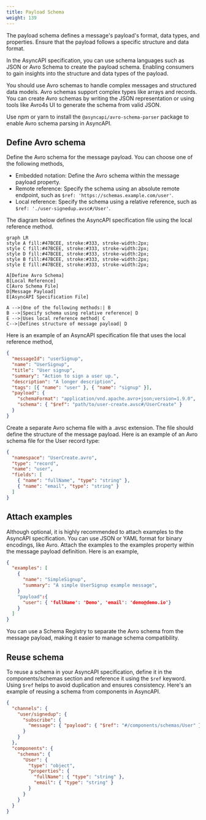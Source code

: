 ```yaml
---
title: Payload Schema
weight: 139
---
```


The payload schema defines a message's payload's format, data types, and properties. Ensure that the payload follows a specific structure and data format.

In the AsyncAPI specification, you can use schema languages such as JSON or Avro Schema to create the payload schema. Enabling consumers to gain insights into the structure and data types of the payload.

You should use Avro schemas to handle complex messages and structured data models. Avro schemas support complex types like arrays and records. You can create Avro schemas by writing the JSON representation or using tools like Avro4s UI to generate the schema from valid JSON.

Use npm or yarn to install the `@asyncapi/avro-schema-parser` package to enable Avro schema parsing in AsyncAPI.

## Define Avro schema

Define the Avro schema for the message payload. You can choose one of the following methods,

- Embedded notation: Define the Avro schema within the message payload property.
- Remote reference: Specify the schema using an absolute remote endpoint, such as `$ref: 'https://schemas.example.com/user'`.
- Local reference: Specify the schema using a relative reference, such as `$ref: './user-signedup.avsc#/User'`.

The diagram below defines the AsyncAPI specification file using the local reference method.

```mermaid
graph LR
style A fill:#47BCEE, stroke:#333, stroke-width:2px;
style C fill:#47BCEE, stroke:#333, stroke-width:2px;
style D fill:#47BCEE, stroke:#333, stroke-width:2px;
style B fill:#47BCEE, stroke:#333, stroke-width:2px;
style E fill:#47BCEE, stroke:#333, stroke-width:2px;

A[Define Avro Schema]
B[Local Reference]
C[Avro Schema File]
D[Message Payload]
E[AsyncAPI Specification File]

A -->|One of the following methods:| B
B -->|Specify schema using relative reference| D
E -->|Uses local reference method| C
C-->|Defines structure of message payload| D
```

Here is an example of an AsyncAPI specification file that uses the local reference method,

```json
{
  "messageId": "userSignup",
  "name": "UserSignup",
  "title": "User signup",
  "summary": "Action to sign a user up.",
  "description": "A longer description",
  "tags": [{ "name": "user" }, { "name": "signup" }],
  "payload": {
    "schemaFormat": "application/vnd.apache.avro+json;version=1.9.0",
    "schema": { "$ref": "path/to/user-create.avsc#/UserCreate" }
  }
}
```

Create a separate Avro schema file with a .avsc extension. The file should define the structure of the message payload. Here is an example of an Avro schema file for the User record type:

```json
{
  "namespace": "UserCreate.avro",
  "type": "record",
  "name": "user",
  "fields": [
    { "name": "fullName", "type": "string" },
    { "name": "email", "type": "string" }
  ]
}
```

## Attach examples

Although optional, it is highly recommended to attach examples to the AsyncAPI specification. You can use JSON or YAML format for binary encodings, like Avro. Attach the examples to the examples property within the message payload definition. Here is an example,

```json
{
  "examples": [
    {
      "name": "SimpleSignup",
      "summary": "A simple UserSignup example message",
    }
    "payload":{
      "user": { 'fullName': 'Demo', 'email': 'demo@demo.io'}
    }
  ]
}
```

You can use a Schema Registry to separate the Avro schema from the message payload, making it easier to manage schema compatibility.

## Reuse schema

To reuse a schema in your AsyncAPI specification, define it in the components/schemas section and reference it using the `$ref` keyword. Using `$ref` helps to avoid duplication and ensures consistency. Here's an example of reusing a schema from components in AsyncAPI.

```json
{
  "channels": {
    "user/signedup": {
      "subscribe": {
        "message": { "payload": { "$ref": "#/components/schemas/User" } }
      }
    }
  },
  "components": {
    "schemas": {
      "User": {
        "type": "object",
        "properties": {
          "fullName": { "type": "string" },
          "email": { "type": "string" }
        }
      }
    }
  }
}
```
